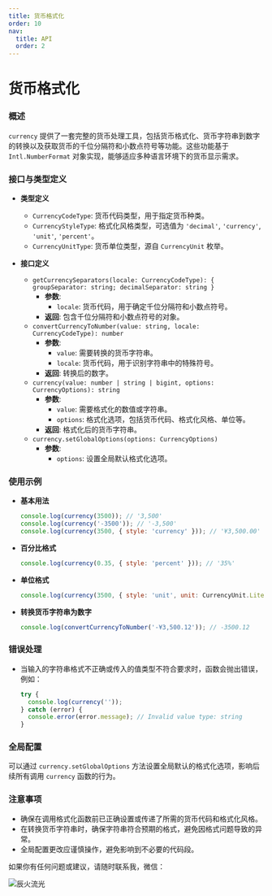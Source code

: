 ```yaml
---
title: 货币格式化
order: 10
nav:
  title: API
  order: 2
---
```


# 货币格式化

### 概述

`currency` 提供了一套完整的货币处理工具，包括货币格式化、货币字符串到数字的转换以及获取货币的千位分隔符和小数点符号等功能。这些功能基于 `Intl.NumberFormat` 对象实现，能够适应多种语言环境下的货币显示需求。

### 接口与类型定义

- **类型定义**

  - `CurrencyCodeType`: 货币代码类型，用于指定货币种类。
  - `CurrencyStyleType`: 格式化风格类型，可选值为 `'decimal'`, `'currency'`, `'unit'`, `'percent'`。
  - `CurrencyUnitType`: 货币单位类型，源自 `CurrencyUnit` 枚举。

- **接口定义**
  - `getCurrencySeparators(locale: CurrencyCodeType): { groupSeparator: string; decimalSeparator: string }`
    - **参数**:
      - `locale`: 货币代码，用于确定千位分隔符和小数点符号。
    - **返回**: 包含千位分隔符和小数点符号的对象。
  - `convertCurrencyToNumber(value: string, locale: CurrencyCodeType): number`
    - **参数**:
      - `value`: 需要转换的货币字符串。
      - `locale`: 货币代码，用于识别字符串中的特殊符号。
    - **返回**: 转换后的数字。
  - `currency(value: number | string | bigint, options: CurrencyOptions): string`
    - **参数**:
      - `value`: 需要格式化的数值或字符串。
      - `options`: 格式化选项，包括货币代码、格式化风格、单位等。
    - **返回**: 格式化后的货币字符串。
  - `currency.setGlobalOptions(options: CurrencyOptions)`
    - **参数**:
      - `options`: 设置全局默认格式化选项。

### 使用示例

- **基本用法**

  ```js
  console.log(currency(3500)); // '3,500'
  console.log(currency('-3500')); // '-3,500'
  console.log(currency(3500, { style: 'currency' })); // '¥3,500.00'
  ```

- **百分比格式**

  ```js
  console.log(currency(0.35, { style: 'percent' })); // '35%'
  ```

- **单位格式**

  ```js
  console.log(currency(3500, { style: 'unit', unit: CurrencyUnit.Liter })); // '3,500升'
  ```

- **转换货币字符串为数字**
  ```js
  console.log(convertCurrencyToNumber('-¥3,500.12')); // -3500.12
  ```

### 错误处理

- 当输入的字符串格式不正确或传入的值类型不符合要求时，函数会抛出错误，例如：
  ```js
  try {
    console.log(currency(''));
  } catch (error) {
    console.error(error.message); // Invalid value type: string
  }
  ```

### 全局配置

可以通过 `currency.setGlobalOptions` 方法设置全局默认的格式化选项，影响后续所有调用 `currency` 函数的行为。

### 注意事项

- 确保在调用格式化函数前已正确设置或传递了所需的货币代码和格式化风格。
- 在转换货币字符串时，确保字符串符合预期的格式，避免因格式问题导致的异常。
- 全局配置更改应谨慎操作，避免影响到不必要的代码段。

如果你有任何问题或建议，请随时联系我，微信：

![辰火流光](/open_source/pixiu-number-toolkit/wx.png)
